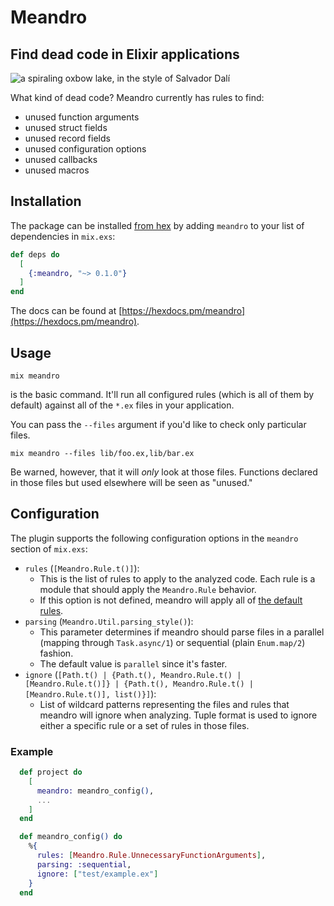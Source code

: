 # Meandro

## Find dead code in Elixir applications

![a spiraling oxbow lake, in the style of Salvador Dalí](https://repository-images.githubusercontent.com/517563597/31d745f4-5e0d-4680-97d2-d80e8d1c275e)

What kind of dead code? Meandro currently has rules to find:

- unused function arguments
- unused struct fields
- unused record fields
- unused configuration options
- unused callbacks
- unused macros

## Installation

The package can be installed [from hex](https://hex.pm/packages/meandro) by
adding `meandro` to your list of dependencies in `mix.exs`:

```elixir
def deps do
  [
    {:meandro, "~> 0.1.0"}
  ]
end
```

The docs can be found at [https://hexdocs.pm/meandro](https://hexdocs.pm/meandro).

## Usage

```
mix meandro
```

is the basic command. It'll run all configured rules (which is all of them by default) against all of the `*.ex` files in your application.

You can pass the `--files` argument if you'd like to check only particular files.

```
mix meandro --files lib/foo.ex,lib/bar.ex
```

Be warned, however, that it will _only_ look at those files. Functions declared in those files but used elsewhere will be seen as "unused."

## Configuration

The plugin supports the following configuration options in the `meandro` section of `mix.exs`:

- `rules` (`[Meandro.Rule.t()]`):
  - This is the list of rules to apply to the analyzed code. Each rule is a module that should apply the `Meandro.Rule` behavior.
  - If this option is not defined, meandro will apply all of [the default rules](lib/meandro/rules).
- `parsing` (`Meandro.Util.parsing_style()`):
  - This parameter determines if meandro should parse files in a parallel (mapping through `Task.async/1`) or sequential (plain `Enum.map/2`) fashion.
  - The default value is `parallel` since it's faster.
- `ignore` (`[Path.t() | {Path.t(), Meandro.Rule.t() | [Meandro.Rule.t()]} | {Path.t(), Meandro.Rule.t() | [Meandro.Rule.t()], list()}]`):
  - List of wildcard patterns representing the files and rules that meandro will ignore when analyzing. Tuple format is used to ignore either a specific rule or a set of rules in those files.

### Example

```elixir
  def project do
    [
      meandro: meandro_config(),
      ...
    ]
  end

  def meandro_config() do
    %{
      rules: [Meandro.Rule.UnnecessaryFunctionArguments],
      parsing: :sequential,
      ignore: ["test/example.ex"]
    }
  end
```

